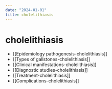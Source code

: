 ```yaml
---
date: "2024-01-01"
title: cholelithiasis
---
```


# cholelithiasis
* [[Epidemiology  pathogenesis-cholelithiasis]]
* [[Types of gallstones-cholelithiasis]]
* [[Clinical manifestations-cholelithiasis]]
* [[Diagnostic studies-cholelithiasis]]
* [[Treatment-cholelithiasis]]
* [[Complications-cholelithiasis]]
